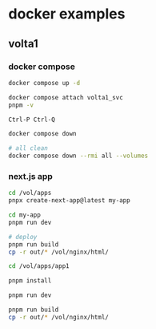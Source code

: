 # docker examples

## volta1

### docker compose
``` bash
docker compose up -d

docker compose attach volta1_svc
pnpm -v

Ctrl-P Ctrl-Q

docker compose down

# all clean
docker compose down --rmi all --volumes
```

### next.js app
``` bash
cd /vol/apps
pnpx create-next-app@latest my-app

cd my-app
pnpm run dev

# deploy
pnpm run build
cp -r out/* /vol/nginx/html/
```

``` bash
cd /vol/apps/app1

pnpm install

pnpm run dev

pnpm run build
cp -r out/* /vol/nginx/html/
```
